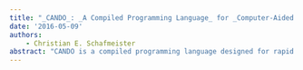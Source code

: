 ```yaml
---
title: "_CANDO_: _A Compiled Programming Language_ for _Computer-Aided Nanomaterial Design_ and _Optimization Based_ on _Clasp Common Lisp_"
date: '2016-05-09'
authors: 
    - Christian E. Schafmeister
abstract: "CANDO is a compiled programming language designed for rapid prototyping and design of macromolecules and nanometer-scale materials. CANDO provides functionality to write programs that assemble atoms and residues into new molecules and construct three-dimensional coordinates for them. CANDO also provides functionality for searching molecules for substructures, automatically assigning atom types, identifying rings, carrying out conformational searching, and automatically determining stereochemistry, among other things. CANDO extends the Clasp implementation of the dynamic language Common Lisp. CANDO provides classes for representing atoms, residues, molecules and aggregates (collections of molecules) as primitive objects that are implemented in C++ and subject to automatic memory management, like every other object within the language. CANDO inherits all of the capabilities of Clasp, including the easy incorporation of C++ libraries using a C++ template programming library. This automatically builds wrap- per code to expose the C++ functionality to the CANDO Common Lisp environment and the use of the LLVM library[1] to generate fast native code. A version of CANDO can be built that incorporates the Open Message Passing Interface C++ library[2], which allows CANDO to be run on supercomputers, in order to automatically setup, start, and analyze molecular mechanics simulations on large parallel computers. CANDO is currently available under the LGPL 2.0 license."
---
```


